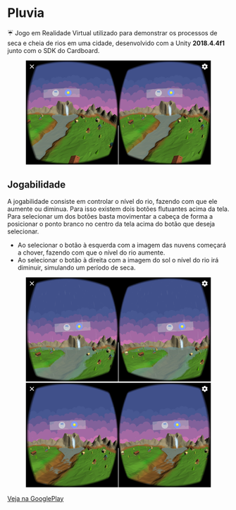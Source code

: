 # Pluvia
:umbrella: Jogo em Realidade Virtual utilizado para demonstrar os processos de seca e cheia de rios em uma cidade, desenvolvido com a Unity **2018.4.4f1** junto com o SDK do Cardboard.

<p align="center">
  <img width="420" src="https://github.com/tecedufurb/pluvia/blob/master/screenshots/01.png">
</p>

## Jogabilidade
A jogabilidade consiste em controlar o nível do rio, fazendo com que ele aumente ou diminua. Para isso existem dois botões flutuantes acima da tela. Para selecionar um dos botões basta movimentar a cabeça de forma a posicionar o ponto branco no centro da tela acima do botão que deseja selecionar.
 
 * Ao selecionar o botão à esquerda com a imagem das nuvens começará a chover, fazendo com que o nível do rio aumente.
 * Ao selecionar o botão à direita com a imagem do sol o nível do rio irá diminuir, simulando um período de seca.

<p align="center">
  <img width="420" src="https://github.com/tecedufurb/pluvia/blob/master/screenshots/02.png">
  <img width="420" src="https://github.com/tecedufurb/pluvia/blob/master/screenshots/03.png">
</p>

[Veja na GooglePlay](https://play.google.com/store/apps/details?id=com.furb.pluvia&hl=pt_BR)
